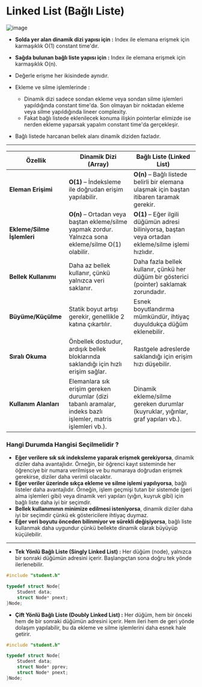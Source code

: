 # Linked List (Bağlı Liste)

![image](https://github.com/user-attachments/assets/a84e8d66-5658-44a9-8569-800205d9dd27)


* **Solda yer alan dinamik dizi yapısı için :** Index ile elemana erişmek için karmaşıklık O(1) constant time'dır.
* **Sağda bulunan bağlı liste yapısı için :** Index ile elemana erişmek için karmaşıklık O(n).

* Değerle erişme her ikisindede aynıdır.
* Ekleme ve silme işlemlerinde :
  * Dinamik dizi sadece sondan ekleme veya sondan silme işlemleri yapıldığında constant time'da. Son olmayan bir noktadan ekleme veya silme yapıldığında lineer complexity.
  * Fakat bağlı listede eklenilecek konuma ilişkin pointerlar elimizde ise nerden ekleme yaparsak yapalım constant time'da gerçekleşir.
* Bağlı listede harcanan bellek alanı dinamik diziden fazladır.

-----------------------------------------------------------------------------------------------------------------------------------------------------

| **Özellik**          | **Dinamik Dizi (Array)** | **Bağlı Liste (Linked List)** |
|----------------------|------------------------|------------------------------|
| **Eleman Erişimi**   | **O(1)** – İndeksleme ile doğrudan erişim yapılabilir. | **O(n)** – Bağlı listede belirli bir elemana ulaşmak için baştan itibaren taramak gerekir. |
| **Ekleme/Silme İşlemleri** | **O(n)** – Ortadan veya baştan ekleme/silme yapmak zordur. Yalnızca sona ekleme/silme O(1) olabilir. | **O(1)** – Eğer ilgili düğümün adresi biliniyorsa, baştan veya ortadan ekleme/silme işlemi hızlıdır. |
| **Bellek Kullanımı** | Daha az bellek kullanır, çünkü yalnızca veri saklanır. | Daha fazla bellek kullanır, çünkü her düğüm bir gösterici (pointer) saklamak zorundadır. |
| **Büyüme/Küçülme** | Statik boyut artışı gerekir, genellikle 2 katına çıkartılır. | Esnek boyutlandırma mümkündür, ihtiyaç duyuldukça düğüm eklenebilir. |
| **Sıralı Okuma** | Önbellek dostudur, ardışık bellek bloklarında saklandığı için hızlı erişim sağlar. | Rastgele adreslerde saklandığı için erişim hızı düşebilir. |
| **Kullanım Alanları** | Elemanlara sık erişim gereken durumlar (dizi tabanlı aramalar, indeks bazlı işlemler, matris işlemleri vb.). | Dinamik ekleme/silme gereken durumlar (kuyruklar, yığınlar, graf yapıları vb.). |

### Hangi Durumda Hangisi Seçilmelidir ?

* **Eğer verilere sık sık indeksleme yaparak erişmek gerekiyorsa**, dinamik diziler daha avantajlıdır. Örneğin, bir öğrenci kayıt sisteminde her öğrenciye bir numara verilmişse ve bu numaraya doğrudan erişmek gerekirse, diziler daha verimli olacaktır.
* **Eğer veriler üzerinde sıkça ekleme ve silme işlemi yapılıyorsa**, bağlı listeler daha avantajlıdır. Örneğin, işlem geçmişi tutan bir sistemde (geri alma işlemleri gibi) veya dinamik veri yapıları (yığın, kuyruk gibi) için bağlı liste daha iyi bir seçimdir.
* **Bellek kullanımının minimize edilmesi isteniyorsa**, dinamik diziler daha iyi bir seçimdir çünkü ek göstericilere ihtiyaç duymaz.
* **Eğer veri boyutu önceden bilinmiyor ve sürekli değişiyorsa**, bağlı liste kullanmak daha uygundur çünkü bellekte dinamik olarak büyüyüp küçülebilir.  

-----------------------------------------------------------------------------------------------------------------------------------------------------

* **Tek Yönlü Bağlı Liste (Singly Linked List) :** Her düğüm (node), yalnızca bir sonraki düğümün adresini içerir. Başlangıçtan sona doğru tek yönde ilerlenebilir.

```c
#include "student.h"

typedef struct Node{
    Student data;
    struct Node* pnext;
}Node;
```

* **Çift Yönlü Bağlı Liste (Doubly Linked List) :** Her düğüm, hem bir önceki hem de bir sonraki düğümün adresini içerir. Hem ileri hem de geri yönde dolaşım yapılabilir, bu da ekleme ve silme işlemlerini daha esnek hale getirir.

```c
#include "student.h"

typedef struct Node{
    Student data;
    struct Node* pprev;
    struct Node* pnext;
}Node;
```























